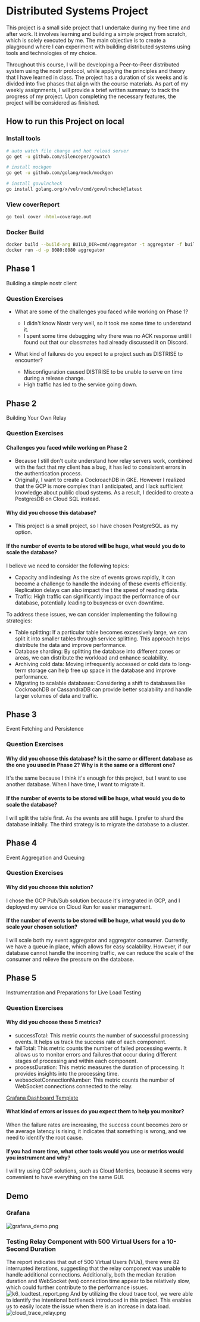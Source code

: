 # Distributed Systems Project 
This project is a small side project that I undertake during my free time and after work. It involves learning and building a simple project from scratch, which is solely executed by me. The main objective is to create a playground where I can experiment with building distributed systems using tools and technologies of my choice.

Throughout this course, I will be developing a Peer-to-Peer distributed system using the nostr protocol, while applying the principles and theory that I have learned in class. The project has a duration of six weeks and is divided into five phases that align with the course materials. As part of my weekly assignments, I will provide a brief written summary to track the progress of my project. Upon completing the necessary features, the project will be considered as finished.
## How to run this Project on local
### Install tools
```bash
# auto watch file change and hot reload server
go get -u github.com/silenceper/gowatch

# install mockgen
go get -u github.com/golang/mock/mockgen

# install govulncheck
go install golang.org/x/vuln/cmd/govulncheck@latest
```

### View coverReport
```bash
go tool cover -html=coverage.out
```

### Docker Build
```bash
docker build --build-arg BUILD_DIR=cmd/aggregator -t aggregator -f build/dockerfile/Dockerfile .
docker run -d -p 8080:8080 aggregator    
```

## Phase 1
Building a simple nostr client

### Question Exercises
- What are some of the challenges you faced while working on Phase 1?
  - I didn't know Nostr very well, so it took me some time to understand it.
  - I spent some time debugging why there was no ACK response until I found out that our classmates had already discussed it on Discord. 


- What kind of failures do you expect to a project such as DISTRISE to encounter?
  - Misconfiguration caused DISTRISE to be unable to serve on time during a release change. 
  - High traffic has led to the service going down.


## Phase 2
Building Your Own Relay

### Question Exercises
#### **Challenges you faced while working on Phase 2**
  - Because I still don't quite understand how relay servers work, combined with the fact that my client has a bug, it has led to consistent errors in the authentication process.  
  - Originally, I want to create a CockroachDB in GKE. However I realized that the GCP is more complex than I anticipated, and I lack sufficient knowledge about public cloud systems. As a result, I decided to create a PostgresDB on Cloud SQL instead. 


#### **Why did you choose this database?**
  - This project is a small project, so I have chosen PostgreSQL as my option.

#### **If the number of events to be stored will be huge, what would you do to scale the database?**

I believe we need to consider the following topics:
- Capacity and indexing: As the size of events grows rapidly, it can become a challenge to handle the indexing of these events efficiently. Replication delays can also impact the t the speed of reading data.
- Traffic: High traffic can significantly impact the performance of our database, potentially leading to busyness or even downtime.

To address these issues, we can consider implementing the following strategies:
- Table splitting: If a particular table becomes excessively large, we can split it into smaller tables through service splitting. This approach helps distribute the data and improve performance.
- Database sharding: By splitting the database into different zones or areas, we can distribute the workload and enhance scalability.
- Archiving cold data: Moving infrequently accessed or cold data to long-term storage can help free up space in the database and improve performance.
- Migrating to scalable databases: Considering a shift to databases like CockroachDB or CassandraDB can provide better scalability and handle larger volumes of data and traffic.

## Phase 3
Event Fetching and Persistence

### Question Exercises
#### **Why did you choose this database? Is it the same or different database as the one you used in Phase 2? Why is it the same or a different one?**
It's the same because I think it's enough for this project, but I want to use another database. When I have time, I want to migrate it.
#### **If the number of events to be stored will be huge, what would you do to scale the database?**
I will split the table first. As the events are still huge. I prefer to shard the database initially. The third strategy is to migrate the database to a cluster.

## Phase 4
Event Aggregation and Queuing

### Question Exercises
#### **Why did you choose this solution?**
I chose the GCP Pub/Sub solution because it's integrated in GCP, and I deployed my service on Cloud Run for easier management.
#### **If the number of events to be stored will be huge, what would you do to scale your chosen solution?**
I will scale both my event aggregator and aggregator consumer. Currently, we have a queue in place, which allows for easy scalability. However, if our database cannot handle the incoming traffic, we can reduce the scale of the consumer and relieve the pressure on the database.

## Phase 5 
Instrumentation and Preparations for Live Load Testing

### Question Exercises
#### **Why did you choose these 5 metrics?**
- successTotal: This metric counts the number of successful processing events. It helps us track the success rate of each component. 
- failTotal: This metric counts the number of failed processing events. It allows us to monitor errors and failures that occur during different stages of processing and within each component.
- processDuration: This metric measures the duration of processing. It provides insights into the processing time.
- websocketConnectionNumber: This metric counts the number of WebSocket connections connected to the relay.

[Grafana Dashboard Template](scripts/metrics/grafana-dashboard/DISTRISE.json)
#### **What kind of errors or issues do you expect them to help you monitor?**
When the failure rates are increasing, the success count becomes zero or the average latency is rising, it indicates that something is wrong, and we need to identify the root cause.
#### **If you had more time, what other tools would you use or metrics would you instrument and why?**
I will try using GCP solutions, such as Cloud Mertics, because it seems very convenient to have everything on the same GUI.

## Demo
### Grafana
![grafana_demo.png](assets/images/grafana_demo.png)

### Testing Relay Component with 500 Virtual Users for a 10-Second Duration
The report indicates that out of 500 Virtual Users (VUs), there were 82 interrupted iterations, suggesting that the relay component was unable to handle additional connections. Additionally, both the median iteration duration and WebSocket (ws) connection time appear to be relatively slow, which could further contribute to the performance issues. 
![k6_loadtest_report.png](assets/images/k6_loadtest_report.png)
And by utilizing the cloud trace tool, we were able to identify the intentional bottleneck introduced in this project. This enables us to easily locate the issue when there is an increase in data load.
![cloud_trace_relay.png](assets/images/cloud_trace_relay.png)